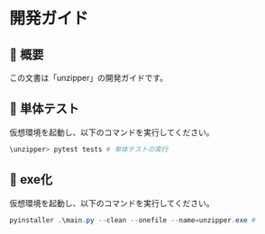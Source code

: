 
# 開発ガイド

## 📗 概要

この文書は「unzipper」の開発ガイドです。

## 📝 単体テスト

仮想環境を起動し、以下のコマンドを実行してください。

``` powershell
\unzipper> pytest tests # 単体テストの実行
```

## 💾 exe化

仮想環境を起動し、以下のコマンドを実行してください。

``` powershell
pyinstaller .\main.py --clean --onefile --name=unzipper.exe #
```
